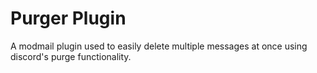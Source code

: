 # Purger Plugin
A modmail plugin used to easily delete multiple messages at once using discord's purge functionality.

